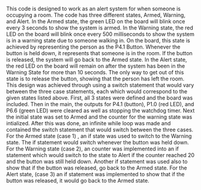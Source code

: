 This code is designed to work as an alert system for when someone is occupying a room.
The code has three different states, Armed, Warning, and Alert.
In the Armed state, the green LED on the board will blink once every 3 seconds to show the system is armed.
In the Warning state, the red LED on the board will blink once every 500 milliseconds to show the system is in a warning state due to someone walking in.
On the board, this state is achieved by representing the person as the P4.1 Button. Whenever the button is held down, it represents that someone is in the room.
If the button is released, the system will go back to the Armed state.
In the Alert state, the red LED on the board will remain on after the system has been in the Warning State for more than 10 seconds. The only way to get out of this state is to release the button, showing that the person has left the room.
This design was achieved through using a switch statement that would vary between the three case statements, each which would correspond to the given states listed above.
First, all 3 states were defined and the board was included.
Then in the main, the outputs for P4.1 (button), P1.0 (red LED), and P6.6 (green LED) were cleared as well as stopping the watchdog timer.
Next the initial state was set to Armed and the counter for the warning state was intialized.
After this was done, an infinite while loop was made and contained the switch statement that would switch between the three cases.
For the Armed state (case 1) , an if state was used to switch to the Warning state. The if statement would switch whenever the button was held down.
For the Warning state (case 2), an counter was implemented into an if statement which would switch to the state to Alert if the counter reached 20 and the button was still held down. Another if statement was used also to show that if the button was released, go back to the Armed state.
For the Alert state, (case 3) an if statement was implemented to show that if the button was released, it would go back to the Armed state.
